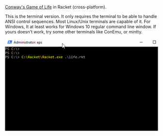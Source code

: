 [Conway's Game of Life](https://en.wikipedia.org/wiki/Conway%27s_Game_of_Life)
in Racket (cross-platform).

This is the terminal version. It only requires the terminal to be able to
handle ANSI control sequences. Most Linux/Unix terminals are capable of it. For
Windows, It at least works for Windows 10 regular command line window. If yours
doesn't work, try some other terminals like ConEmu, or mintty.

![](game-of-life.gif)
